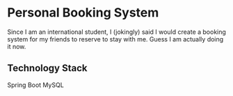 # Personal Booking System 
Since I am an international student, I (jokingly) said I would create a booking system for my friends to reserve to stay with me. Guess I am actually doing it now. 

## Technology Stack 
Spring Boot
MySQL 


